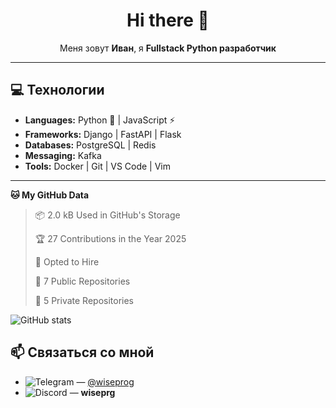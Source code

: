 <div align="center">

# Hi there 👋

Меня зовут **Иван**, я **Fullstack Python разработчик**

</div>

---

## 💻 Технологии
- **Languages:** Python 🐍 | JavaScript ⚡
- **Frameworks:** Django | FastAPI | Flask
- **Databases:** PostgreSQL | Redis
- **Messaging:** Kafka
- **Tools:** Docker | Git | VS Code | Vim

---

<!--START_SECTION:waka-->
**🐱 My GitHub Data** 

> 📦 2.0 kB Used in GitHub's Storage 
 > 
> 🏆 27 Contributions in the Year 2025
 > 
> 💼 Opted to Hire
 > 
> 📜 7 Public Repositories 
 > 
> 🔑 5 Private Repositories 
 > 

<!--END_SECTION:waka-->
![GitHub stats](https://github-readme-stats.vercel.app/api?username=sayrrexe&show_icons=true&theme=dark)

## 📫 Связаться со мной

- ![Telegram](https://img.shields.io/badge/Telegram-2CA5E0?style=for-the-badge&logo=telegram&logoColor=white) — [@wiseprog](https://t.me/wiseprog)
- ![Discord](https://img.shields.io/badge/Discord-%235865F2.svg?style=for-the-badge&logo=discord&logoColor=white) — **wiseprg**
